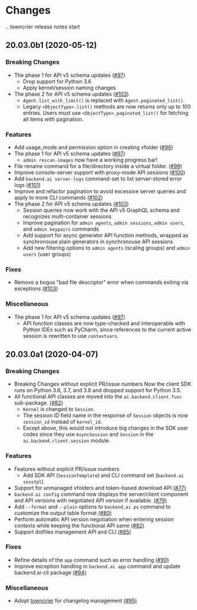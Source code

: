Changes
=======

<!--
    You should *NOT* be adding new change log entries to this file, this
    file is managed by towncrier. You *may* edit previous change logs to
    fix problems like typo corrections or such.

    To add a new change log entry, please refer
    https://pip.pypa.io/en/latest/development/contributing/#news-entries

    We named the news folder "changes".

    WARNING: Don't drop the last line!
-->

.. towncrier release notes start

20.03.0b1 (2020-05-12)
----------------------

### Breaking Changes
* The phase 1 for API v5 schema updates ([#97](https://github.com/lablup/backend.ai-client-py/issues/97))
  - Drop support for Python 3.6
  - Apply kernel/session naming changes
* The phase 2 for API v5 schema updates ([#103](https://github.com/lablup/backend.ai-client-py/issues/103))
  - `Agent.list_with_limit()` is replaced with `Agent.paginated_list()`.
  - Legacy `<ObjectType>.list()` methods are now returns only up to 100 entries.
    Users must use `<ObjectType>.paginated_list()` for fetching all items with pagination.

### Features
* Add usage_mode and permission option in creating vfolder ([#96](https://github.com/lablup/backend.ai-client-py/issues/96))
* The phase 1 for API v5 schema updates ([#97](https://github.com/lablup/backend.ai-client-py/issues/97))
  - `admin rescan-images` now have a working progress bar!
* File rename command for a file/directory inside a virtual folder. ([#99](https://github.com/lablup/backend.ai-client-py/issues/99))
* Improve console-server support with proxy-mode API sessions ([#100](https://github.com/lablup/backend.ai-client-py/issues/100))
* Add `backend.ai server-logs` command-set to list server-stored error logs ([#101](https://github.com/lablup/backend.ai-client-py/issues/101))
* Improve and refactor pagination to avoid excessive server queries and apply to more CLI commands ([#102](https://github.com/lablup/backend.ai-client-py/issues/102))
* The phase 2 for API v5 schema updates ([#103](https://github.com/lablup/backend.ai-client-py/issues/103))
  - Session queries now work with the API v5 GraphQL schema and recognizes multi-container sessions
  - Improve pagination for `admin agents`, `admin sessions`, `admin users`, and `admin keypairs` commands
  - Add support for async generator API function methods, wrapped as synchronouse plain generators in synchronouse API sessions
  - Add new filtering options to `admin agents` (scaling groups) and `admin users` (user groups)

### Fixes
* Remove a bogus "bad file descriptor" error when commands exiting via exceptions ([#103](https://github.com/lablup/backend.ai-client-py/issues/103))

### Miscellaneous
* The phase 1 for API v5 schema updates ([#97](https://github.com/lablup/backend.ai-client-py/issues/97))
  - API function classes are now type-checked and interoperable with Python IDEs such as PyCharm, since references to the current active session is rewritten to use `contextvars`.


20.03.0a1 (2020-04-07)
----------------------

### Breaking Changes
* Breaking Changes without explicit PR/issue numbers
  Now the client SDK runs on Python 3.6, 3.7, and 3.8 and dropped support for Python 3.5.
* All functional API classes are moved into the `ai.backend.client.func` sub-package.
  [(#82)](https://github.com/lablup/backend.ai-client-py/issues/82)
  - `Kernel` is changed to `Session`.
  - The session ID field name in the response of `Session` objects
    is now `session_id` instead of `kernel_id`.
  - Except above, this would not introduce big changes in the SDK user
    codes since they use `AsyncSession` and `Session` in the
    `ai.backend.client.session` module.

### Features
* Features without explicit PR/issue numbers
  - Add SDK API (`SessionTemplate`) and CLI command set (`backend.ai sesstpl`)
* Support for unmanaged vfolders and token-based download API
  [(#77)](https://github.com/lablup/backend.ai-client-py/issues/77)
* `backend.ai config` command now displays the server/client component and API versions with negotiated API version if available.
  [(#79)](https://github.com/lablup/backend.ai-client-py/issues/79)
* Add `--format` and `--plain` options to `backend.ai ps` command to customize the output table format
  [(#80)](https://github.com/lablup/backend.ai-client-py/issues/80)
* Perform automatic API version negotiation when entering session contexts while keeping the functional API same
  [(#82)](https://github.com/lablup/backend.ai-client-py/issues/82)
* Support dotfiles management API and CLI
  [(#85)](https://github.com/lablup/backend.ai-client-py/issues/85)

### Fixes
* Refine details of the `app` command such as error handling
  [(#90)](https://github.com/lablup/backend.ai-client-py/issues/90)
* Improve exception handling in ``backend.ai app`` command and update backend.ai-cli package
  [(#94)](https://github.com/lablup/backend.ai-client-py/issues/94)

### Miscellaneous
* Adopt [towncrier](https://github.com/twisted/towncrier) for changelog management
  [(#95)](https://github.com/lablup/backend.ai-client-py/issues/95)

